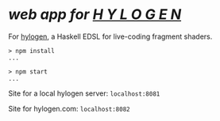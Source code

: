 # *web app for [H Y L O G E N](http://hylogen.com)*

For [hylogen](https://github.com/sleexyz/hylogen), a Haskell EDSL for live-coding fragment shaders.


```
> npm install
...

> npm start
...

```

Site for a local hylogen server: `localhost:8081`

Site for hylogen.com: `localhost:8082`

